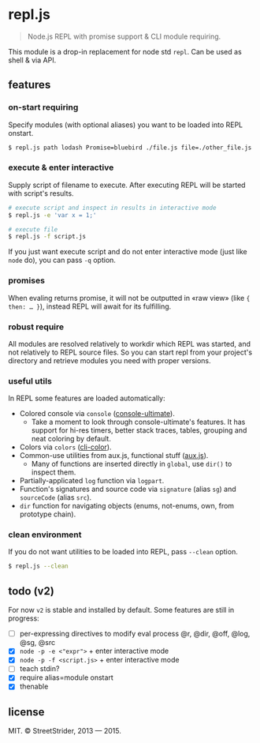 # repl.js
> Node.js REPL with promise support & CLI module requiring.

This module is a drop-in replacement for node std `repl`. Can be used as shell & via API.

## features
### on-start requiring
Specify modules (with optional aliases) you want to be loaded into REPL onstart.
```sh
$ repl.js path lodash Promise=bluebird ./file.js file=./other_file.js
```

### execute & enter interactive
Supply script of filename to execute. After executing REPL will be started with script's results.
```sh
# execute script and inspect in results in interactive mode
$ repl.js -e 'var x = 1;'

# execute file
$ repl.js -f script.js
```
If you just want execute script and do not enter interactive mode (just like `node` do), you can pass `-q` option.

### promises
When evaling returns promise, it will not be outputted in «raw view» (like `{ then: … }`), instead REPL will await for its fulfilling.

### robust require
All modules are resolved relatively to workdir which REPL was started, and not relatively to REPL source files. So you can start repl from your project's directory and retrieve modules you need with proper versions.

### useful utils
In REPL some features are loaded automatically:
* Colored console via `console` ([console-ultimate](https://www.npmjs.com/package/console-ultimate)).
  * Take a moment to look through console-ultimate's features. It has support for hi-res timers, better stack traces, tables, grouping and neat coloring by default.
* Colors via `colors` ([cli-color](https://www.npmjs.com/package/cli-color)).
* Common-use utilities from aux.js, functional stuff ([aux.js](https://www.npmjs.org/package/aux.js)).
  * Many of functions are inserted directly in `global`, use `dir()` to inspect them.
* Partially-applicated `log` function via `logpart`.
* Function's signatures and source code via `signature` (alias `sg`) and `sourceCode` (alias `src`).
* `dir` function for navigating objects (enums, not-enums, own, from prototype chain).

### clean environment
If you do not want utilities to be loaded into REPL, pass `--clean` option.
```sh
$ repl.js --clean
```

## todo (v2)
For now `v2` is stable and installed by default. Some features are still in progress:
* [ ] per-expressing directives to modify eval process @r, @dir, @off, @log, @sg, @src
* [x] `node -p -e <"expr">` + enter interactive mode
* [x] `node -p -f <script.js>` + enter interactive mode
* [ ] teach stdin?
* [x] require alias=module onstart
* [x] thenable

## license
MIT.
© StreetStrider, 2013 — 2015.
